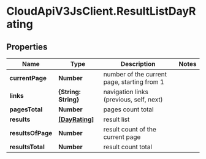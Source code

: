 # CloudApiV3JsClient.ResultListDayRating

## Properties
Name | Type | Description | Notes
------------ | ------------- | ------------- | -------------
**currentPage** | **Number** | number of the current page, starting from 1 | 
**links** | **{String: String}** | navigation links (previous, self, next) | 
**pagesTotal** | **Number** | pages count total | 
**results** | [**[DayRating]**](DayRating.md) | result list | 
**resultsOfPage** | **Number** | result count of the current page | 
**resultsTotal** | **Number** | result count total | 


